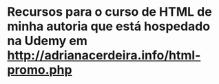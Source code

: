# Recursos para o curso de HTML de minha autoria que está hospedado na Udemy em http://adrianacerdeira.info/html-promo.php
